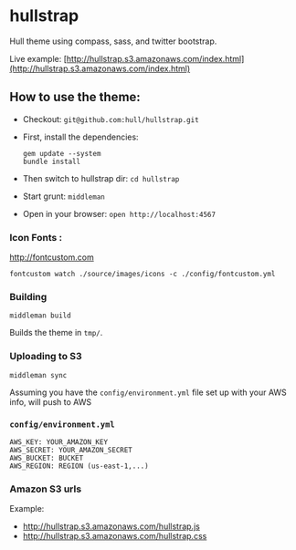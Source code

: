 # hullstrap

Hull theme using compass, sass, and twitter bootstrap.

Live example: [http://hullstrap.s3.amazonaws.com/index.html](http://hullstrap.s3.amazonaws.com/index.html)

## How to use the theme:

* Checkout: ``git@github.com:hull/hullstrap.git``

* First, install the dependencies:

  ```
  gem update --system
  bundle install
  ```

* Then switch to hullstrap dir: ``cd hullstrap``
* Start grunt: ``middleman``
* Open in your browser: ``open http://localhost:4567``


### Icon Fonts :

http://fontcustom.com

    fontcustom watch ./source/images/icons -c ./config/fontcustom.yml

### Building

    middleman build

Builds the theme in `tmp/`.

### Uploading to S3

    middleman sync

Assuming you have the `config/environment.yml` file set up with your AWS info,
will push to AWS

### `config/environment.yml`

    AWS_KEY: YOUR_AMAZON_KEY
    AWS_SECRET: YOUR_AMAZON_SECRET
    AWS_BUCKET: BUCKET
    AWS_REGION: REGION (us-east-1,...)

### Amazon S3 urls

Example: 

* http://hullstrap.s3.amazonaws.com/hullstrap.js
* http://hullstrap.s3.amazonaws.com/hullstrap.css
